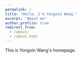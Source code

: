 ```yaml
---
permalink: /
title: "Hello, I'm Yongxin Wang."
excerpt: "About me"
author_profile: true
redirect_from: 
  - /about/
  - /about.html
---
```


This is Yongxin Wang's homepage.

